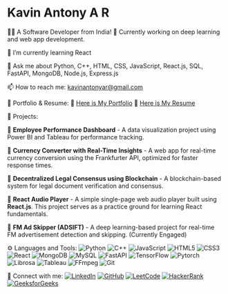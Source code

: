 # Kavin Antony A R

👨‍💻 A Software Developer from India!
🌟 Currently working on deep learning and web app development.

🌱 I’m currently learning React

💬 Ask me about Python, C++, HTML, CSS, JavaScript, React.js, SQL, FastAPI, MongoDB, Node.js, Express.js

📫 How to reach me: kavinantonyar@gmail.com

🏁 Portfolio & Resume:
📌 [Here is My Portfolio](#)
📌 [Here is My Resume](https://github.com/Kavin-Antony/Kavin-Antony/blob/main/KAVIN%20ANTONY%20A%20R.pdf)

💎 Projects:

   📌 **Employee Performance Dashboard** - A data visualization project using Power BI and Tableau for performance tracking.

   📌 **Currency Converter with Real-Time Insights** - A web app for real-time currency conversion using the Frankfurter API, optimized for faster response times.

   📌 **Decentralized Legal Consensus using Blockchain** - A blockchain-based system for legal document verification and consensus.
      
   📌 **React Audio Player** - A simple single-page web audio player built using **React.js**. This project serves as a practice ground for learning React fundamentals.
      
   📌 **FM Ad Skipper (ADSIFT)** - A deep learning-based project for real-time FM advertisement detection and skipping. (Currently Engaged)
      

⚙ Languages and Tools:
![Python](https://img.shields.io/badge/Python-3776AB?style=for-the-badge&logo=python&logoColor=white) ![C++](https://img.shields.io/badge/C++-00599C?style=for-the-badge&logo=c%2B%2B&logoColor=white) ![JavaScript](https://img.shields.io/badge/JavaScript-F7DF1E?style=for-the-badge&logo=javascript&logoColor=black) ![HTML5](https://img.shields.io/badge/HTML5-E34F26?style=for-the-badge&logo=html5&logoColor=white) ![CSS3](https://img.shields.io/badge/CSS3-1572B6?style=for-the-badge&logo=css3&logoColor=white) ![React](https://img.shields.io/badge/React-20232A?style=for-the-badge&logo=react&logoColor=61DAFB) ![MongoDB](https://img.shields.io/badge/MongoDB-4EA94B?style=for-the-badge&logo=mongodb&logoColor=white) ![MySQL](https://img.shields.io/badge/MySQL-4479A1?style=for-the-badge&logo=mysql&logoColor=white) ![FastAPI](https://img.shields.io/badge/FastAPI-009688?style=for-the-badge&logo=fastapi&logoColor=white) ![TensorFlow](https://img.shields.io/badge/TensorFlow-FF6F00?style=for-the-badge&logo=tensorflow&logoColor=white) ![Pytorch](https://img.shields.io/badge/PyTorch-EE4C2C?style=for-the-badge&logo=pytorch&logoColor=white) ![Librosa](https://img.shields.io/badge/Librosa-FF5733?style=for-the-badge&logo=librosa&logoColor=white) ![Tableau](https://img.shields.io/badge/Tableau-E97627?style=for-the-badge&logo=tableau&logoColor=white) ![FFmpeg](https://img.shields.io/badge/FFmpeg-007808?style=for-the-badge&logo=ffmpeg&logoColor=white) ![Git](https://img.shields.io/badge/Git-F05032?style=for-the-badge&logo=git&logoColor=white)

🚀 Connect with me:
[![LinkedIn](https://img.shields.io/badge/LinkedIn-0077B5?style=for-the-badge&logo=linkedin&logoColor=white)](https://www.linkedin.com/in/kavin-antony/) [![GitHub](https://img.shields.io/badge/GitHub-181717?style=for-the-badge&logo=github&logoColor=white)](https://github.com/Kavin-Antony) [![LeetCode](https://img.shields.io/badge/LeetCode-FFA116?style=for-the-badge&logo=leetcode&logoColor=black)](https://leetcode.com/u/Kavin_Antony_A_R_/) [![HackerRank](https://img.shields.io/badge/HackerRank-2EC866?style=for-the-badge&logo=hackerrank&logoColor=white)](https://www.hackerrank.com/profile/kavin_antony) [![GeeksforGeeks](https://img.shields.io/badge/GeeksforGeeks-0F9D58?style=for-the-badge&logo=geeksforgeeks&logoColor=white)](https://www.geeksforgeeks.org/user/kavin_antony/)
